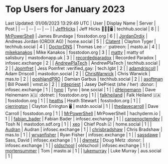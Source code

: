 # Top Users for January 2023
Last Updated: 01/06/2023 13:29:49 UTC
| User | Display Name | Server | Post |
| -- | -- | -- | -- |
| [JeffHicks](https://techhub.social/@JeffHicks) | Jeff Hicks 🐶🎼🍷🖥️ | techhub.social | 8 |
| [MrPowerShell](https://fosstodon.org/@MrPowerShell) | James Brundage | fosstodon.org | 6 |
| [JordanOrdix](https://home.social/@JordanOrdix) | Andreas Jordan (ORDIX AG) | home.social | 5 |
| [Clatent](https://techhub.social/@Clatent) | Clayton Tyger | techhub.social | 4 |
| [DoctorDNS](https://masto.ai/@DoctorDNS) | Thomas Lee ✅ :patreon: | masto.ai | 4 |
| [mikekanakos](https://fosstodon.org/@mikekanakos) | Mike Kanakos | fosstodon.org | 3 |
| [matty](https://mastodonapp.uk/@matty) | matty of salisbury | mastodonapp.uk | 3 |
| [recordedparadox](https://infosec.exchange/@recordedparadox) | Recorded Paradox | infosec.exchange | 2 |
| [AndrewPlaTech](https://techhub.social/@AndrewPlaTech) | AndrewPlaTech | techhub.social | 2 |
| [Jpomfret](https://tech.lgbt/@Jpomfret) | Jess Pomfret :verified_gay: | tech.lgbt | 2 |
| [adamdriscoll](https://mastodon.social/@adamdriscoll) | Adam Driscoll | mastodon.social | 2 |
| [ChrisWarwick](https://mas.to/@ChrisWarwick) | Chris Warwick | mas.to | 2 |
| [poshlandPRO](https://techhub.social/@poshlandPRO) | Damian Garbus | techhub.social | 2 |
| [asoftman](https://vmst.io/@asoftman) | Bill Powell | vmst.io | 2 |
| [jrdepriest](https://infosec.exchange/@jrdepriest) | Jasey DePriest (she / her) :donor: | infosec.exchange | 1 |
| [tyno](https://bne.social/@tyno) | Tyno | bne.social | 1 |
| [dHeinemann](https://fosstodon.org/@dHeinemann) | Dave Heinemann 🇦🇺 :dotnet: | fosstodon.org | 1 |
| [falkheiland](https://fosstodon.org/@falkheiland) | Falk Heiland 🇺🇦 | fosstodon.org | 1 |
| [heaths](https://fosstodon.org/@heaths) | Heath Stewart | fosstodon.org | 1 |
| [cjerrington](https://mstdn.social/@cjerrington) | Clayton Errington 🖥️ | mstdn.social | 1 |
| [thedavecarroll](https://fosstodon.org/@thedavecarroll) | Dave Carroll | fosstodon.org | 1 |
| [MrPowerShell](https://hachyderm.io/@MrPowerShell) | MrPowerShell | hachyderm.io | 1 |
| [fabian_bader](https://infosec.exchange/@fabian_bader) | Fabian Bader | infosec.exchange | 1 |
| [carpenoctemdev](https://mastodon.sdf.org/@carpenoctemdev) | Tosh N | mastodon.sdf.org | 1 |
| [xeo](https://home.social/@xeo) | Chief Posh ☑ | home.social | 1 |
| [Audran](https://infosec.exchange/@Audran) | Audran | infosec.exchange | 1 |
| [chrisbradshaw](https://mas.to/@chrisbradshaw) | Chris Bradshaw | mas.to | 1 |
| [wryanfisher](https://infosec.exchange/@wryanfisher) | Ryan Fisher | infosec.exchange | 1 |
| [sassdawe](https://infosec.exchange/@sassdawe) | Sass, David | infosec.exchange | 1 |
| [dwmetz](https://infosec.exchange/@dwmetz) | Doug Metz :donor: | infosec.exchange | 1 |
| [oldschool](https://infosec.exchange/@oldschool) | oldschool | infosec.exchange | 1 |
| [mortensummer](https://masto.ai/@mortensummer) | Tom | masto.ai | 1 |
| [lukemurray](https://aus.social/@lukemurray) | Luke Murray | aus.social | 1 |
